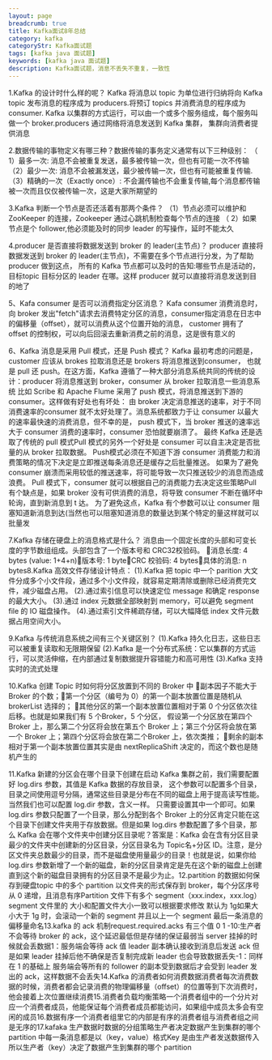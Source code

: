 ```yaml
---
layout: page
breadcrumb: true
title: Kafka面试8年总结
category: kafka
categoryStr: Kafka面试题
tags: [kafka java 面试题]
keywords: [kafka java 面试题]
description: Kafka面试题，消息不丢失不重复，一致性
---
```



1.Kafka 的设计时什么样的呢？
Kafka 将消息以 topic 为单位进行归纳将向 Kafka topic 发布消息的程序成为 producers.将预订 topics 并消费消息的程序成为 consumer.
Kafka 以集群的方式运行，可以由一个或多个服务组成，每个服务叫做一个 broker.producers 通过网络将消息发送到 Kafka 集群，
集群向消费者提供消息

2.数据传输的事物定义有哪三种？数据传输的事务定义通常有以下三种级别：
（ 1）最多一次: 消息不会被重复发送，最多被传输一次，但也有可能一次不传输
（2）最少一次: 消息不会被漏发送，最少被传输一次，但也有可能被重复传输.
（3）精确的一次（Exactly once）: 不会漏传输也不会重复传输,每个消息都传输被一次而且仅仅被传输一次，这是大家所期望的

3.Kafka 判断一个节点是否还活着有那两个条件？
（1）节点必须可以维护和 ZooKeeper 的连接，Zookeeper 通过心跳机制检查每个节点的连接
（ 2）如果节点是个 follower,他必须能及时的同步 leader 的写操作，延时不能太久

4.producer 是否直接将数据发送到 broker 的 leader(主节点)？
producer 直接将数据发送到 broker 的 leader(主节点)，不需要在多个节点进行分发，为了帮助 producer 做到这点，
所有的 Kafka 节点都可以及时的告知:哪些节点是活动的，目标topic 目标分区的 leader 在哪。这样 producer 就可以直接将消息发送到目的地了

5、Kafa consumer 是否可以消费指定分区消息？
Kafa consumer 消费消息时，向 broker 发出"fetch"请求去消费特定分区的消息，consumer指定消息在日志中的偏移量（offset），就可以消费从这个位置开始的消息，
customer 拥有了 offset 的控制权，可以向后回滚去重新消费之前的消息，这是很有意义的

6、Kafka 消息是采用 Pull 模式，还是 Push 模式？
Kafka 最初考虑的问题是，customer 应该从 brokes 拉取消息还是 brokers 将消息推送到consumer，
也就是 pull 还 push。在这方面，Kafka 遵循了一种大部分消息系统共同的传统的设计：producer 将消息推送到 broker，consumer 从 broker 拉取消息一些消息系统
比如 Scribe 和 Apache Flume 采用了 push 模式，将消息推送到下游的consumer。这样做有好处也有坏处：
由 broker 决定消息推送的速率，对于不同消费速率的consumer 就不太好处理了。消息系统都致力于让 consumer 以最大的速率最快速的消费消息，但不幸的是，
push 模式下，当 broker 推送的速率远大于 consumer 消费的速率时，consumer 恐怕就要崩溃了。
最终 Kafka 还是选取了传统的 pull 模式Pull 模式的另外一个好处是 consumer 可以自主决定是否批量的从 broker 拉取数据。
Push模式必须在不知道下游 consumer 消费能力和消费策略的情况下决定是立即推送每条消息还是缓存之后批量推送。
如果为了避免 consumer 崩溃而采用较低的推送速率，将可能导致一次只推送较少的消息而造成浪费。
Pull 模式下，consumer 就可以根据自己的消费能力去决定这些策略Pull 有个缺点是，如果 broker 没有可供消费的消息，将导致 consumer 不断在循环中轮询，直到新消息到 t 达。
为了避免这点，Kafka 有个参数可以让 consumer 阻塞知道新消息到达(当然也可以阻塞知道消息的数量达到某个特定的量这样就可以批量发

7.Kafka 存储在硬盘上的消息格式是什么？
消息由一个固定长度的头部和可变长度的字节数组组成。头部包含了一个版本号和 CRC32校验码。
消息长度: 4 bytes (value: 1+4+n)版本号: 1 byteCRC 校验码: 4 bytes具体的消息: n bytes8.Kafka 高效文件存储设计特点：
(1).Kafka 把 topic 中一个 parition 大文件分成多个小文件段，通过多个小文件段，就容易定期清除或删除已经消费完文件，减少磁盘占用。
(2).通过索引信息可以快速定位 message 和确定 response 的最大大小。
(3).通过 index 元数据全部映射到 memory，可以避免 segment file 的 IO 磁盘操作。
(4).通过索引文件稀疏存储，可以大幅降低 index 文件元数据占用空间大小。

9.Kafka 与传统消息系统之间有三个关键区别？
(1).Kafka 持久化日志，这些日志可以被重复读取和无限期保留
(2).Kafka 是一个分布式系统：它以集群的方式运行，可以灵活伸缩，在内部通过复制数据提升容错能力和高可用性
(3).Kafka 支持实时的流式处理

10.Kafka 创建 Topic 时如何将分区放置到不同的 Broker 中 
副本因子不能大于 Broker 的个数；第一个分区（编号为 0）的第一个副本放置位置是随机从 brokerList 选择的；
其他分区的第一个副本放置位置相对于第 0 个分区依次往后移。也就是如果我们有 5 个Broker，5 个分区，
假设第一个分区放在第四个 Broker 上，那么第二个分区将会放在第五个 Broker 上；第三个分区将会放在第一个 Broker 上；第四个分区将会放在第二个Broker 上，依次类推；
剩余的副本相对于第一个副本放置位置其实是由 nextReplicaShift 决定的，而这个数也是随机产生的

11.Kafka 新建的分区会在哪个目录下创建在启动 Kafka 集群之前，我们需要配置好 log.dirs 参数，其值是 Kafka 数据的存放目录，
这个参数可以配置多个目录，目录之间使用逗号分隔，通常这些目录是分布在不同的磁盘上用于提高读写性能。当然我们也可以配置 log.dir 参数，含义一样。
只需要设置其中一个即可。如果 log.dirs 参数只配置了一个目录，那么分配到各个 Broker 上的分区肯定只能在这个目录下创建文件夹用于存放数据。但是如果 log.dirs 参数配置了多个目录，那么 Kafka 会在哪个文件夹中创建分区目录呢？答案是：Kafka 会在含有分区目录最少的文件夹中创建新的分区目录，分区目录名为 Topic名+分区 ID。注意，是分区文件夹总数最少的目录，而不是磁盘使用量最少的目录！也就是说，如果你给 log.dirs 参数新增了一个新的磁盘，新的分区目录肯定是先在这个新的磁盘上创建直到这个新的磁盘目录拥有的分区目录不是最少为止。12.partition 的数据如何保存到硬盘topic 中的多个 partition 以文件夹的形式保存到 broker，每个分区序号从 0 递增，且消息有序Partition 文件下有多个 segment（xxx.index，xxx.log）segment 文件里的 大小和配置文件大小一致可以根据要求修改 默认为 1g如果大小大于 1g 时，会滚动一个新的 segment 并且以上一个 segment 最后一条消息的偏移量命名13.kafka 的 ack 机制request.required.acks 有三个值 0 1 -10:生产者不会等待 broker 的 ack，这个延迟最低但是存储的保证最弱当 server 挂掉的时候就会丢数据1：服务端会等待 ack 值 leader 副本确认接收到消息后发送 ack 但是如果 leader 挂掉后他不确保是否复制完成新 leader 也会导致数据丢失-1：同样在 1 的基础上 服务端会等所有的 follower 的副本受到数据后才会受到 leader 发出的 ack，这样数据不会丢失14.Kafka 的消费者如何消费数据消费者每次消费数据的时候，消费者都会记录消费的物理偏移量（offset）的位置等到下次消费时，他会接着上次位置继续消费15.消费者负载均衡策略一个消费者组中的一个分片对应一个消费者成员，他能保证每个消费者成员都能访问，如果组中成员太多会有空闲的成员16.数据有序一个消费者组里它的内部是有序的消费者组与消费者组之间是无序的17.kafaka 生产数据时数据的分组策略生产者决定数据产生到集群的哪个 partition 中每一条消息都是以（key，value）格式Key 是由生产者发送数据传入所以生产者（key）决定了数据产生到集群的哪个 partition

